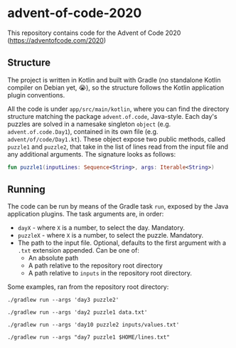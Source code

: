 # advent-of-code-2020

This repository contains code for the Advent of Code 2020 (https://adventofcode.com/2020)

## Structure

The project is written in Kotlin and built with Gradle (no standalone Kotlin
compiler on Debian yet, :sob:), so the structure follows the Kotlin application
plugin conventions.

All the code is under `app/src/main/kotlin`, where you can find the directory
structure matching the package `advent.of.code`, Java-style. Each day's puzzles
are solved in a namesake singleton `object` (e.g. `advent.of.code.Day1`),
contained in its own file (e.g. `advent/of/code/Day1.kt`). These object expose
two public methods, called `puzzle1` and `puzzle2`, that take in the list of
lines read from the input file and any additional arguments. The signature
looks as follows:

```kotlin
fun puzzle1(inputLines: Sequence<String>, args: Iterable<String>)
```

## Running

The code can be run by means of the Gradle task `run`, exposed by the Java
application plugins. The task arguments are, in order:
- `dayX` - where `X` is a number, to select the day. Mandatory.
- `puzzleX` - where `X` is a number, to select the puzzle. Mandatory.
- The path to the input file. Optional, defaults to the first argument with a
  `.txt` extension appended. Can be one of:
  + An absolute path
  + A path relative to the repository root directory
  + A path relative to `inputs` in the repository root directory.

Some examples, ran from the repository root directory:
```shell
./gradlew run --args 'day3 puzzle2'

./gradlew run --args 'day2 puzzle1 data.txt'

./gradlew run --args 'day10 puzzle2 inputs/values.txt'

./gradlew run --args "day7 puzzle1 $HOME/lines.txt"
```
